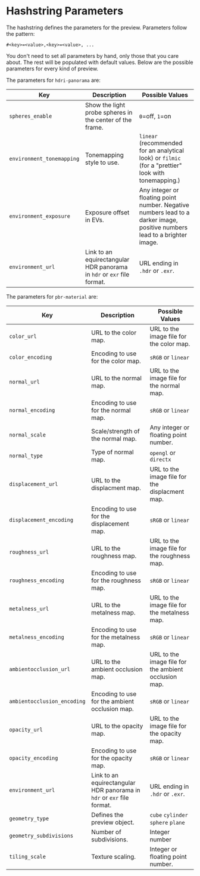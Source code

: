 # Hashstring Parameters
The hashstring defines the parameters for the preview.
Parameters follow the pattern:
```
#<key>=<value>,<key>=<value>, ...
```

You don't need to set all parameters by hand, only those that you care about. The rest will be populated with default values. Below are the possible parameters for every kind of preview.



The parameters for `hdri-panorama` are:

|Key|Description|Possible Values|
| --- | --- | --- |
| `spheres_enable` | Show the light probe spheres in the center of the frame. | `0`=off, `1`=on |
| `environment_tonemapping` | Tonemapping style to use.  | `linear` (recommended for an analytical look) or `filmic` (for a "prettier" look with tonemapping.) |
|`environment_exposure`| Exposure offset in EVs. |Any integer or floating point number. Negative numbers lead to a darker image, positive numbers lead to a brighter image.|
|`environment_url`| Link to an equirectangular HDR panorama in `hdr` or `exr` file format.|URL ending in `.hdr` or `.exr`.|

The parameters for `pbr-material` are:

|Key|Description|Possible Values|
| --- | --- | --- |
| `color_url` | URL to the color map. | URL to the image file for the color map. |
| `color_encoding` | Encoding to use for the color map. | `sRGB` or `linear` |
| `normal_url` | URL to the normal map. | URL to the image file for the normal map. |
| `normal_encoding` | Encoding to use for the normal map. | `sRGB` or `linear` |
| `normal_scale`| Scale/strength of the normal map. | Any integer or floating point number. |
| `normal_type`| Type of normal map. | `opengl` or `directx` |
| `displacement_url` | URL to the displacment map. | URL to the image file for the displacment map. |
| `displacement_encoding` | Encoding to use for the displacement map. | `sRGB` or `linear` |
| `roughness_url` | URL to the roughness map. | URL to the image file for the roughness map. |
| `roughness_encoding` | Encoding to use for the roughness map. | `sRGB` or `linear` |
| `metalness_url` | URL to the metalness map. | URL to the image file for the metalness map. |
| `metalness_encoding` | Encoding to use for the metalness map. | `sRGB` or `linear` |
| `ambientocclusion_url` | URL to the ambient occlusion map. | URL to the image file for the ambient occlusion map. |
| `ambientocclusion_encoding` | Encoding to use for the ambient occlusion map. | `sRGB` or `linear` |
| `opacity_url` | URL to the opacity map. | URL to the image file for the opacity map. |
| `opacity_encoding` | Encoding to use for the opacity map. | `sRGB` or `linear` |
| `environment_url` | Link to an equirectangular HDR panorama in `hdr` or `exr` file format.|URL ending in `.hdr` or `.exr`.|
| `geometry_type` | Defines the preview object. | `cube` `cylinder` `sphere` `plane` |
| `geometry_subdivisions` | Number of subdivisions. | Integer number |
| `tiling_scale` | Texture scaling. | Integer or floating point number. |
